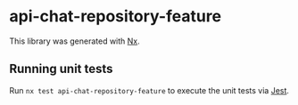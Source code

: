 # api-chat-repository-feature

This library was generated with [Nx](https://nx.dev).

## Running unit tests

Run `nx test api-chat-repository-feature` to execute the unit tests via [Jest](https://jestjs.io).
